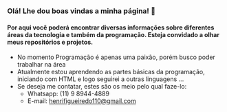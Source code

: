 ### Olá! Lhe dou boas vindas a minha página! 👋
#### Por aqui você poderá encontrar diversas informações sobre diferentes áreas da tecnologia e também da programação. Esteja convidado a olhar meus repositórios e projetos.

- No momento Programação é apenas uma paixão, porém busco poder trabalhar na área
- Atualmente estou aprendendo as partes básicas da programação, iniciando com HTML e logo seguirei a outras linguagens ...
- Se deseja me contatar, estes são os meio pelo qual faze-lo:
  - Whatsapp: (11) 9 8944-4889
  - E-mail: henrifigueiredo110@gmail.com
